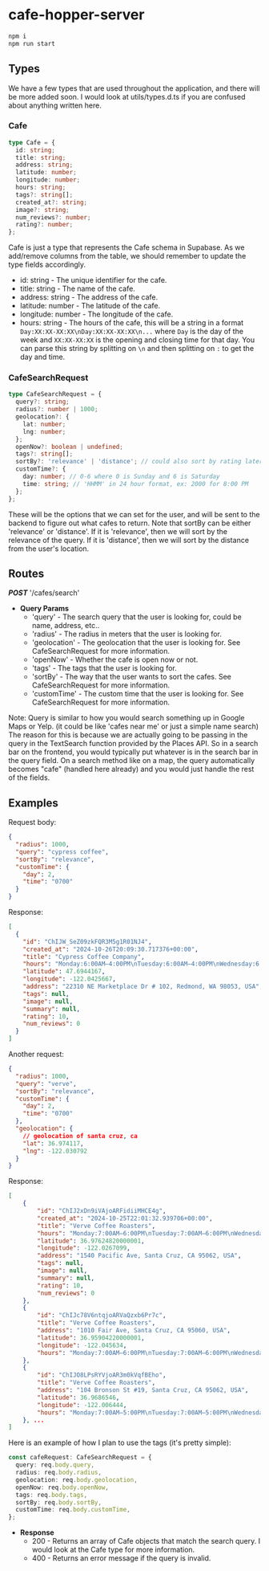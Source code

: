 # cafe-hopper-server

```sh
npm i
npm run start
```

## Types

We have a few types that are used throughout the application, and there will be more added soon.
I would look at utils/types.d.ts if you are confused about anything written here.

### Cafe

```typescript
type Cafe = {
  id: string;
  title: string;
  address: string;
  latitude: number;
  longitude: number;
  hours: string;
  tags?: string[];
  created_at?: string;
  image?: string;
  num_reviews?: number;
  rating?: number;
};
```

Cafe is just a type that represents the Cafe schema in Supabase. As we add/remove columns from the table, we should remember to update the type fields accordingly.

- id: string - The unique identifier for the cafe.
- title: string - The name of the cafe.
- address: string - The address of the cafe.
- latitude: number - The latitude of the cafe.
- longitude: number - The longitude of the cafe.
- hours: string - The hours of the cafe, this will be a string in a format `Day:XX:XX-XX:XX\nDay:XX:XX-XX:XX\n...` where `Day` is the day of the week and `XX:XX-XX:XX` is the opening and closing time for that day. You can parse this string by splitting on `\n` and then splitting on `:` to get the day and time.

### CafeSearchRequest

```typescript
type CafeSearchRequest = {
  query?: string;
  radius?: number | 1000;
  geolocation?: {
    lat: number;
    lng: number;
  };
  openNow?: boolean | undefined;
  tags?: string[];
  sortBy?: 'relevance' | 'distance'; // could also sort by rating later
  customTime?: {
    day: number; // 0-6 where 0 is Sunday and 6 is Saturday
    time: string; // 'HHMM' in 24 hour format, ex: 2000 for 8:00 PM
  };
};
```

These will be the options that we can set for the user, and will be sent to the backend to figure out what cafes to return. Note that sortBy can be either 'relevance' or 'distance'. If it is 'relevance', then we will sort by the relevance of the query. If it is 'distance', then we will sort by the distance from the user's location.

## Routes

**_POST_** '/cafes/search'

- **Query Params**
  - 'query' - The search query that the user is looking for, could be name, address, etc..
  - 'radius' - The radius in meters that the user is looking for.
  - 'geolocation' - The geolocation that the user is looking for. See CafeSearchRequest for more information.
  - 'openNow' - Whether the cafe is open now or not.
  - 'tags' - The tags that the user is looking for.
  - 'sortBy' - The way that the user wants to sort the cafes. See CafeSearchRequest for more information.
  - 'customTime' - The custom time that the user is looking for. See CafeSearchRequest for more information.

Note: Query is similar to how you would search something up in Google Maps or Yelp. (it could be like 'cafes near me' or just a simple name search) The reason for this is because we are actually going to be passing in the query in the TextSearch function provided by the Places API. So in a search bar on the frontend, you would typically put whatever is in the search bar in the query field. On a search method like on a map, the query automatically becomes "cafe" (handled here already) and you would just handle the rest of the fields.

## Examples

Request body:

```json
{
  "radius": 1000,
  "query": "cypress coffee",
  "sortBy": "relevance",
  "customTime": {
    "day": 2,
    "time": "0700"
  }
}
```

Response:

```json
[
  {
    "id": "ChIJW_SeZ09zkFQR3M5g1R01NJ4",
    "created_at": "2024-10-26T20:09:30.717376+00:00",
    "title": "Cypress Coffee Company",
    "hours": "Monday:6:00AM–4:00PM\nTuesday:6:00AM–4:00PM\nWednesday:6:00AM–4:00PM\nThursday:6:00AM–4:00PM\nFriday:6:00AM–4:00PM\nSaturday:7:00AM–4:00PM\nSunday:7:00AM–1:00PM",
    "latitude": 47.6944167,
    "longitude": -122.0425667,
    "address": "22310 NE Marketplace Dr # 102, Redmond, WA 98053, USA",
    "tags": null,
    "image": null,
    "summary": null,
    "rating": 10,
    "num_reviews": 0
  }
]
```

Another request:

```json
{
  "radius": 1000,
  "query": "verve",
  "sortBy": "relevance",
  "customTime": {
    "day": 2,
    "time": "0700"
  },
  "geolocation": {
    // geolocation of santa cruz, ca
    "lat": 36.974117,
    "lng": -122.030792
  }
}
```

Response:

```json
[
    {
        "id": "ChIJ2xDn9iVAjoARFidiiMHCE4g",
        "created_at": "2024-10-25T22:01:32.939706+00:00",
        "title": "Verve Coffee Roasters",
        "hours": "Monday:7:00AM–6:00PM\nTuesday:7:00AM–6:00PM\nWednesday:7:00AM–6:00PM\nThursday:7:00AM–6:00PM\nFriday:7:00AM–6:00PM\nSaturday:7:00AM–6:00PM\nSunday:7:00AM–6:00PM",
        "latitude": 36.97624820000001,
        "longitude": -122.0267099,
        "address": "1540 Pacific Ave, Santa Cruz, CA 95062, USA",
        "tags": null,
        "image": null,
        "summary": null,
        "rating": 10,
        "num_reviews": 0
    },
    {
        "id": "ChIJc78V6ntqjoARVaQzxb6Pr7c",
        "title": "Verve Coffee Roasters",
        "address": "1010 Fair Ave, Santa Cruz, CA 95060, USA",
        "latitude": 36.95904220000001,
        "longitude": -122.045634,
        "hours": "Monday:7:00AM–6:00PM\nTuesday:7:00AM–6:00PM\nWednesday:7:00AM–6:00PM\nThursday:7:00AM–6:00PM\nFriday:7:00AM–6:00PM\nSaturday:7:00AM–6:00PM\nSunday:7:00AM–6:00PM"
    },
    {
        "id": "ChIJO8LPsRYVjoAR3m0kVqfBEho",
        "title": "Verve Coffee Roasters",
        "address": "104 Bronson St #19, Santa Cruz, CA 95062, USA",
        "latitude": 36.9686546,
        "longitude": -122.006444,
        "hours": "Monday:7:00AM–5:00PM\nTuesday:7:00AM–5:00PM\nWednesday:7:00AM–5:00PM\nThursday:7:00AM–5:00PM\nFriday:7:00AM–5:00PM\nSaturday:7:00AM–5:00PM\nSunday:7:00AM–5:00PM"
    }, ...
]
```

Here is an example of how I plan to use the tags (it's pretty simple):

```typescript
const cafeRequest: CafeSearchRequest = {
  query: req.body.query,
  radius: req.body.radius,
  geolocation: req.body.geolocation,
  openNow: req.body.openNow,
  tags: req.body.tags,
  sortBy: req.body.sortBy,
  customTime: req.body.customTime,
};
```

- **Response**
  - 200 - Returns an array of Cafe objects that match the search query. I would look at the Cafe type for more information.
  - 400 - Returns an error message if the query is invalid.
